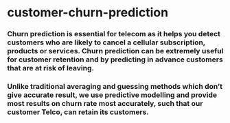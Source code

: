 # customer-churn-prediction
### Churn prediction is essential for telecom as it helps you detect customers who are likely to cancel a cellular subscription, products or services. Churn prediction can be extremely useful for customer retention and by predicting in advance customers that are at risk of leaving.
### Unlike traditional averaging and guessing methods which don’t give accurate result, we use predictive modelling and provide most results on churn rate most accurately, such that our customer Telco, can retain its customers.
